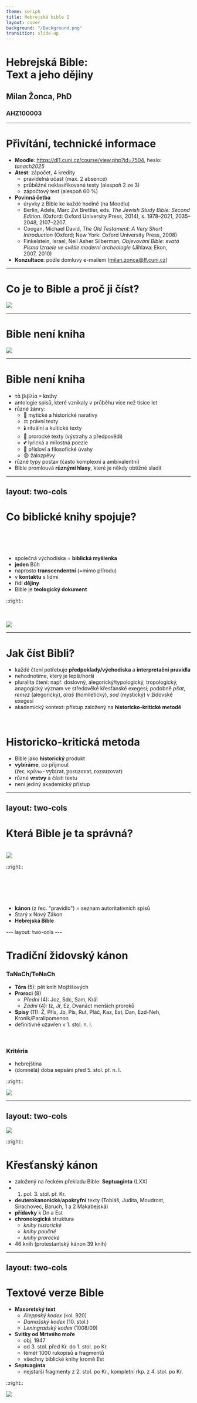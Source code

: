 ```yaml
---
theme: seriph
title: Hebrejská bible 1
layout: cover
background: "/Background.png"
transition: slide-up
---
```


<style>
@import url('https://fonts.googleapis.com/css2?family=Noto+Sans:wght@400;700&family=Noto+Serif:wght@400;700&family=Frank+Ruhl+Libre:wght@400;700&display=swap');

.hebrew {
  font-family: 'Frank Ruhl Libre', 'Noto Serif', serif;
  font-size: 2rem;
  direction: rtl;
  text-align: right;
}

.greek {
  font-family: 'Noto Serif', Georgia, serif;
}

.translation {
  font-style: italic;
  color: #666;
  margin-top: 1rem;
}
</style>

# Hebrejská Bible: <br> Text a jeho dějiny

## Milan Žonca, PhD

### AHZ100003

---

# Přivítání, technické informace

<v-clicks>

- **Moodle**: <https://dl1.cuni.cz/course/view.php?id=7504>, heslo: _tanach2025_
- **Atest**: zápočet, 4 kredity
 	- pravidelná účast (max. 2 absence)
 	- průběžné neklasifikované testy (alespoň 2 ze 3)
 	- zápočtový test (alespoň 60 %)
- **Povinná četba**
  - úryvky z Bible ke každé hodině (na Moodlu)
  - Berlin, Adele, Marc Zvi Brettler, eds. _The Jewish Study Bible: Second Edition_. (Oxford: Oxford University Press, 2014), s. 1978–2021, 2035–2048, 2107–2207.  
  - Coogan, Michael David, _The Old Testament: A Very Short Introduction_ (Oxford; New York: Oxford University Press, 2008)
  - Finkelstein, Israel, Neil Asher Silberman, _Objevování Bible: svatá Písma Izraele ve světle moderní archeologie_ (Jihlava: Ekon, 2007, 2010)
- **Konzultace**: podle domluvy e-mailem (<milan.zonca@ff.cuni.cz>)

</v-clicks>

---

<div class="text-center mb-8">

# Co je to Bible a proč ji číst?

<img src="/Picture-1.png" class="h-96" mx-auto />

</div>

---

<div class="text-center mb-8">

# Bible není kniha

<img src="/Cartoon2.png" class="h-96" mx-auto />

</div>

---

<div class="text-center mb-8">

# Bible není kniha 

</div>

<v-clicks>

- <div class="greek">τὰ βιβλία = knihy</div>
- antologie spisů, které vznikaly v průběhu více než tisíce let
- různé žánry: 
  - 📜 mytické a historické narativy
  - ⚖️ právní texty
  - 🕯️ rituální a kultické texty
  - 📣 prorocké texty (výstrahy a předpovědi)
  - 💕 lyrická a milostná poezie
  - 🦉 přísloví a filosofické úvahy
  - 😢 žalozpěvy
- různé typy postav (často komplexní a ambivalentní)
- Bible promlouvá **různými hlasy**, které je někdy obtížné sladit

</v-clicks>

---
layout: two-cols
---

# Co biblické knihy spojuje? <br><br><br>

<div class="text-xl">

<v-clicks>

- společná východiska = **biblická myšlenka**
- **jeden** Bůh
- naprosto **transcendentní** (=mimo přírodu)
- v **kontaktu** s lidmi
- řídí **dějiny**
- Bible je **teologický dokument**

</v-clicks>

</div>

::right::

<div v-click at="5">
<br><br>

<img src="/Sources.png" class="h-96" mx-auto />

</div>

---

<v-clicks>

# Jak číst Bibli? 

- každé čtení potřebuje **předpoklady/východiska** a **interpretační pravidla**
- nehodnotíme, který je lepší/horší
- pluralita čtení: např. doslovný, alegorický/typologický, tropologický, anagogický význam ve středověké křesťanské exegesi; podobně _pšat_, _remez_ (alegorický), _draš_ (homiletický), _sod_ (mystický) v židovské exegesi
- akademický kontext: přístup založený na **historicko-kritické metodě**

</v-clicks>

<br>

<v-clicks>

# Historicko-kritická metoda

- Bible jako **historický** produkt
- **vybíráme**, co přijmout <div class="greek">(řec. κρίνω - vybírat, posuzovat, rozsuzovat)</div>
- různé **vrstvy** a části textu
- není jediný akademický přístup

</v-clicks>

---
layout: two-cols
---

# Která Bible je ta správná?

<br>
<img src="/DifferentBibles.jpg" class="h-96" mx-auto/>

::right::

<br><br><br><br>


<div class="text-2xl">

<v-clicks>

- **kánon** (z řec. "pravidlo") = seznam autoritativních spisů
- Starý x Nový Zákon
- **Hebrejská Bible**

</v-clicks>

</div>
---
layout: two-cols
---

# Tradiční židovský kánon

<div class="text-xl">

### **TaNaCh/TeNaCh** <br>

<v-clicks>

- **Tóra** (5): pět knih Mojžíšových
- **Proroci** (8)
  - _Přední_ (4): Joz, Sdc, Sam, Král
  - _Zadní_ (4): Iz, Jr, Ez, Dvanáct menších proroků
- **Spisy** (11): Ž, Přís, Jb, Pís, Rut, Pláč, Kaz, Est, Dan, Ezd-Neh, Kronik/Paralipomenon
- definitivně uzavřen v 1. stol. n. l.

</v-clicks>

</div>

<br>

<v-click>

### Kritéria
- hebrejština 
- (domnělá) doba sepsání před 5. stol. př. n. l.

</v-click>

::right::

<img src="/damascus.png" class="h-96" mx-auto/>


---
layout: two-cols
---

<img src="/LXX.png" class="h-96" mx-auto/>

::right::

# Křesťanský kánon

<v-clicks>

- založený na řeckém překladu Bible: **Septuaginta** (LXX)
- 1. pol. 3. stol. př. Kr.
- **deuterokanonické**/**apokryfní** texty (Tobiáš, Judita, Moudrost, Sírachovec, Baruch, 1 a 2 Makabejská)
- **přídavky** k Dn a Est
- **chronologická** struktura
  - _knihy historické_
  - _knihy poučné_
  - _knihy prorocké_
- 46 knih (protestantský kánon 39 knih)

</v-clicks>

---
layout: two-cols
---

# Textové verze Bible

<v-clicks>

- **Masoretský text**
  - _Aleppský kodex_ (kol. 920)
  - _Damašský kodex_ (10. stol.)
  - _Leningradský kodex_ (1008/09)
- **Svitky od Mrtvého moře**
  - obj. 1947
  - od 3. stol. před Kr. do 1. stol. po Kr.
  - téměř 1000 rukopisů a fragmentů
  - všechny biblické knihy kromě Est
- **Septuaginta**
  - nejstarší fragmenty z 2. stol. po Kr., kompletní rkp. z 4. stol. po Kr.

</v-clicks>

::right::

<img src="/qumran.png" class="h-96" mx-auto/>
